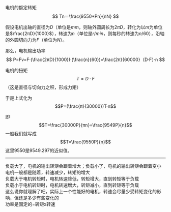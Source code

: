 电机的额定转矩
$$
Tn＝\frac{9550*Pn}{nN}
$$

假设电机出轴的直径为$D$（单位是$mm$，则轴外圆周长为$2πD$，转化为以$m$为单位是$\frac{2πD}{1000}$），转速为$n$（单位是$r/min$，则每秒的转速为$n/60$），沿轴的外圆切向力为$F$（单位为$N$）。

那么，电机输出功率
$$
P=Fv=F·(\frac{2πD}{1000})·(\frac{n}{60})=\frac{2π}{60000}（D·F）·n
$$

电机的扭矩$$T=D·F$$（这是直径与切向力之积，形成力矩）

于是上式化为$$P=(\frac{π}{30000})T·n$$

即$$T=\frac{30000P}{πn}=\frac{9549P}{n}$$一般我们就写成$$T=\frac{9550P}{n}$$这里9550是9549.297的近似值。

---
负载大了，电机的输出转矩会跟着增大；负载小了，电机的输出转矩会跟着变小
电机一般都是随着，转速减少，转矩的增大  
负载大于电机转矩时，电机转速降低，转矩增大，直到转矩等于负载  
负载小于电机转矩时，电机转速增大，转矩减小，直到转矩等于负载  
这么说你就理解了吧，实际上一个性能好的电机，转速会尽量少受转矩变化的影响，但还是多少有些变化的  
功率是固定的=转矩x转速


